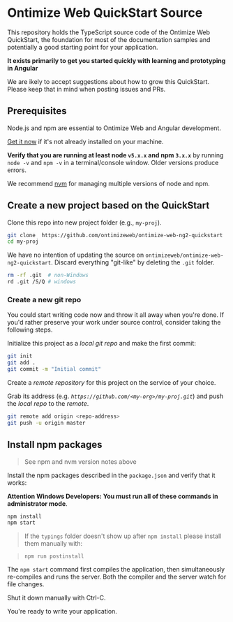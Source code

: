 # Ontimize Web QuickStart Source

This repository holds the TypeScript source code of the Ontimize Web QuickStart,
the foundation for most of the documentation samples and potentially a good starting point for your application.

**It exists primarily to get you started quickly with learning and prototyping in Angular**

We are ikely to accept suggestions about how to grow this QuickStart.
Please keep that in mind when posting issues and PRs.

## Prerequisites

Node.js and npm are essential to Ontimize Web and Angular development.

<a href="https://docs.npmjs.com/getting-started/installing-node" target="_blank" title="Installing Node.js and updating npm">
Get it now</a> if it's not already installed on your machine.

**Verify that you are running at least node `v5.x.x` and npm `3.x.x`**
by running `node -v` and `npm -v` in a terminal/console window.
Older versions produce errors.

We recommend [nvm](https://github.com/creationix/nvm) for managing multiple versions of node and npm.

## Create a new project based on the QuickStart

Clone this repo into new project folder (e.g., `my-proj`).
```bash
git clone  https://github.com/ontimizeweb/ontimize-web-ng2-quickstart  my-proj
cd my-proj
```

We have no intention of updating the source on `ontimizeweb/ontimize-web-ng2-quickstart`.
Discard everything "git-like" by deleting the `.git` folder.
```bash
rm -rf .git  # non-Windows
rd .git /S/Q # windows
```

### Create a new git repo
You could start writing code now and throw it all away when you're done.
If you'd rather preserve your work under source control, consider taking the following steps.

Initialize this project as a *local git repo* and make the first commit:
```bash
git init
git add .
git commit -m "Initial commit"
```

Create a *remote repository* for this project on the service of your choice.

Grab its address (e.g. *`https://github.com/<my-org>/my-proj.git`*) and push the *local repo* to the *remote*.
```bash
git remote add origin <repo-address>
git push -u origin master
```
## Install npm packages

> See npm and nvm version notes above

Install the npm packages described in the `package.json` and verify that it works:

**Attention Windows Developers:  You must run all of these commands in administrator mode**.

```bash
npm install
npm start
```

> If the `typings` folder doesn't show up after `npm install` please install them manually with:

> `npm run postinstall`

The `npm start` command first compiles the application,
then simultaneously re-compiles and runs the server.
Both the compiler and the server watch for file changes.

Shut it down manually with Ctrl-C.

You're ready to write your application.

